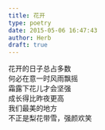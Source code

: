 ```yaml
---  
title: 花开  
type: poetry  
date: 2015-05-06 16:47:43  
author: Herb  
draft: true
---  
```

花开的日子总占多数  
何必在意一时风雨飘摇  
霜露下花儿才会坚强  
成长得比昨夜更高  
我们最美的地方  
不正是梨花带雪，强颜欢笑